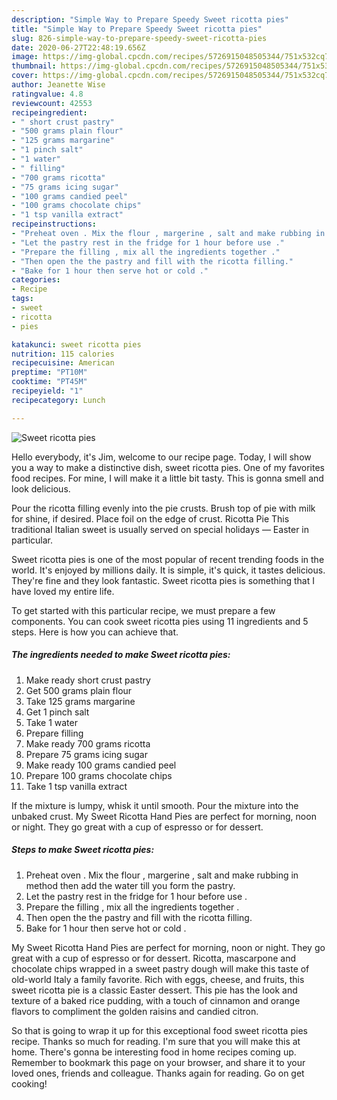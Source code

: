 ```yaml
---
description: "Simple Way to Prepare Speedy Sweet ricotta pies"
title: "Simple Way to Prepare Speedy Sweet ricotta pies"
slug: 826-simple-way-to-prepare-speedy-sweet-ricotta-pies
date: 2020-06-27T22:48:19.656Z
image: https://img-global.cpcdn.com/recipes/5726915048505344/751x532cq70/sweet-ricotta-pies-recipe-main-photo.jpg
thumbnail: https://img-global.cpcdn.com/recipes/5726915048505344/751x532cq70/sweet-ricotta-pies-recipe-main-photo.jpg
cover: https://img-global.cpcdn.com/recipes/5726915048505344/751x532cq70/sweet-ricotta-pies-recipe-main-photo.jpg
author: Jeanette Wise
ratingvalue: 4.8
reviewcount: 42553
recipeingredient:
- " short crust pastry"
- "500 grams plain flour"
- "125 grams margarine"
- "1 pinch salt"
- "1 water"
- " filling"
- "700 grams ricotta"
- "75 grams icing sugar"
- "100 grams candied peel"
- "100 grams chocolate chips"
- "1 tsp vanilla extract"
recipeinstructions:
- "Preheat oven . Mix the flour , margerine , salt and make rubbing in method then add the water till you form the pastry."
- "Let the pastry rest in the fridge for 1 hour before use ."
- "Prepare the filling , mix all the ingredients together ."
- "Then open the the pastry and fill with the ricotta filling."
- "Bake for 1 hour then serve hot or cold ."
categories:
- Recipe
tags:
- sweet
- ricotta
- pies

katakunci: sweet ricotta pies 
nutrition: 115 calories
recipecuisine: American
preptime: "PT10M"
cooktime: "PT45M"
recipeyield: "1"
recipecategory: Lunch

---
```



![Sweet ricotta pies](https://img-global.cpcdn.com/recipes/5726915048505344/751x532cq70/sweet-ricotta-pies-recipe-main-photo.jpg)

Hello everybody, it's Jim, welcome to our recipe page. Today, I will show you a way to make a distinctive dish, sweet ricotta pies. One of my favorites food recipes. For mine, I will make it a little bit tasty. This is gonna smell and look delicious.

Pour the ricotta filling evenly into the pie crusts. Brush top of pie with milk for shine, if desired. Place foil on the edge of crust. Ricotta Pie This traditional Italian sweet is usually served on special holidays — Easter in particular.

Sweet ricotta pies is one of the most popular of recent trending foods in the world. It's enjoyed by millions daily. It is simple, it's quick, it tastes delicious. They're fine and they look fantastic. Sweet ricotta pies is something that I have loved my entire life.


To get started with this particular recipe, we must prepare a few components. You can cook sweet ricotta pies using 11 ingredients and 5 steps. Here is how you can achieve that.

<!--inarticleads1-->

##### The ingredients needed to make Sweet ricotta pies:

1. Make ready  short crust pastry
1. Get 500 grams plain flour
1. Take 125 grams margarine
1. Get 1 pinch salt
1. Take 1 water
1. Prepare  filling
1. Make ready 700 grams ricotta
1. Prepare 75 grams icing sugar
1. Make ready 100 grams candied peel
1. Prepare 100 grams chocolate chips
1. Take 1 tsp vanilla extract


If the mixture is lumpy, whisk it until smooth. Pour the mixture into the unbaked crust. My Sweet Ricotta Hand Pies are perfect for morning, noon or night. They go great with a cup of espresso or for dessert. 

<!--inarticleads2-->

##### Steps to make Sweet ricotta pies:

1. Preheat oven . Mix the flour , margerine , salt and make rubbing in method then add the water till you form the pastry.
1. Let the pastry rest in the fridge for 1 hour before use .
1. Prepare the filling , mix all the ingredients together .
1. Then open the the pastry and fill with the ricotta filling.
1. Bake for 1 hour then serve hot or cold .


My Sweet Ricotta Hand Pies are perfect for morning, noon or night. They go great with a cup of espresso or for dessert. Ricotta, mascarpone and chocolate chips wrapped in a sweet pastry dough will make this taste of old-world Italy a family favorite. Rich with eggs, cheese, and fruits, this sweet ricotta pie is a classic Easter dessert. This pie has the look and texture of a baked rice pudding, with a touch of cinnamon and orange flavors to compliment the golden raisins and candied citron. 

So that is going to wrap it up for this exceptional food sweet ricotta pies recipe. Thanks so much for reading. I'm sure that you will make this at home. There's gonna be interesting food in home recipes coming up. Remember to bookmark this page on your browser, and share it to your loved ones, friends and colleague. Thanks again for reading. Go on get cooking!
